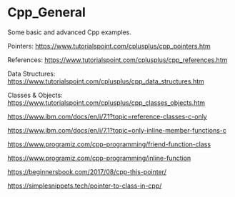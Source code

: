 # Cpp_General
Some basic and advanced Cpp examples. 

Pointers:
https://www.tutorialspoint.com/cplusplus/cpp_pointers.htm


References:
https://www.tutorialspoint.com/cplusplus/cpp_references.htm


Data Structures:
https://www.tutorialspoint.com/cplusplus/cpp_data_structures.htm


Classes & Objects:
https://www.tutorialspoint.com/cplusplus/cpp_classes_objects.htm

https://www.ibm.com/docs/en/i/7.1?topic=reference-classes-c-only

https://www.ibm.com/docs/en/i/7.1?topic=only-inline-member-functions-c

https://www.programiz.com/cpp-programming/friend-function-class

https://www.programiz.com/cpp-programming/inline-function

https://beginnersbook.com/2017/08/cpp-this-pointer/

https://simplesnippets.tech/pointer-to-class-in-cpp/







